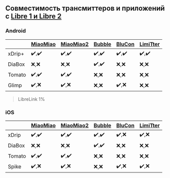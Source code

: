 

## Совместимость трансмиттеров и приложений с [Libre 1 и Libre 2](https://www.freestyle.abbott/us-en/products/freestyle-libre-2.html)

### Android
||[MiaoMiao](https://miaomiao.cool/products/miaomiao-smart-reader)|[MiaoMiao2](https://miaomiao.cool/products/miaomiao2-smart-reader?variant=21342749098043)|[Bubble](https://vk.com/saharmonitor)|[BluCon](https://www.ambrosiasys.com/our-products/)|[LimiTter](https://vk.com/limitter)|
|-|-|-|-|-|-|
|xDrip+|:heavy_check_mark:,:heavy_check_mark:|:heavy_check_mark:,:heavy_check_mark:|:heavy_check_mark:,:heavy_check_mark:|:heavy_check_mark:,:heavy_check_mark:|:heavy_check_mark:,:heavy_check_mark:|
|DiaBox|:x:,:x:|:x:,:x:|:heavy_check_mark:,:heavy_check_mark:|:x:,:x:|:x:,:x:|
|Tomato|:heavy_check_mark:,:heavy_check_mark:|:heavy_check_mark:,:heavy_check_mark:|:x:,:x:|:x:,:x:|:x:,:x:|
|Glimp|:heavy_check_mark:,:x:|:heavy_check_mark:,:x:|:x:,:x:|:heavy_check_mark:,:x:|:x:,:x:|
> LibreLink 1%

### iOS
||[MiaoMiao](https://miaomiao.cool/products/miaomiao-smart-reader)|[MiaoMiao2](https://miaomiao.cool/products/miaomiao2-smart-reader?variant=21342749098043)|[Bubble](https://vk.com/saharmonitor)|[BluCon](https://www.ambrosiasys.com/our-products/)|[LimiTter](https://vk.com/limitter)|
|-|-|-|-|-|-|
|xDrip|:heavy_check_mark:,:heavy_check_mark:|:heavy_check_mark:,:heavy_check_mark:|:heavy_check_mark:,:heavy_check_mark:|:heavy_check_mark:,:x:|:heavy_check_mark:,:x:|
|DiaBox|:x:,:x:|:x:,:x:|:heavy_check_mark:,:heavy_check_mark:|:x:,:x:|:x:,:x:|
|Tomato|:heavy_check_mark:,:heavy_check_mark:|:heavy_check_mark:,:heavy_check_mark:|:x:,:x:|:x:,:x:|:x:,:x:|
|Spike|:heavy_check_mark:,:x:|:heavy_check_mark:,:x:|:x:,:x:|:heavy_check_mark:,:x:|:heavy_check_mark:,:x:|

<!--stackedit_data:
eyJoaXN0b3J5IjpbMTAyODEwMzE0NSwxMzAwODYxMjc2LDE0MD
MwMTk5MDcsMjA2NTYwODc4NSwxMzI3ODQ1NTY4LC0xMDA0NzIw
MTMzXX0=
-->